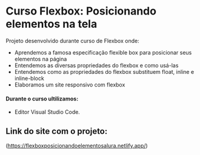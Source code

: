 # Curso Flexbox: Posicionando elementos na tela

Projeto desenvolvido durante curso de Flexbox onde:

-   Aprendemos a famosa especificação flexible box para posicionar seus elementos na página
-   Entendemos as diversas propriedades do flexbox e como usá-las
-   Entendemos como as propriedades do flexbox substituem float, inline e inline-block
-   Elaboramos um site responsivo com flexbox

#### Durante o curso ultilizamos:

- Editor Visual Studio Code.

## Link do site com o projeto:

(https://flexboxposicionandoelementosalura.netlify.app/)
